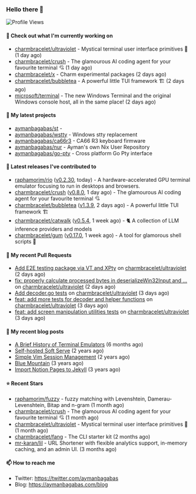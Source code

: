 ### Hello there 👋

![Profile Views](https://komarev.com/ghpvc/?username=aymanbagabas&label=PROFILE+VIEWS)

#### 👷 Check out what I'm currently working on

- [charmbracelet/ultraviolet](https://github.com/charmbracelet/ultraviolet) - Mystical terminal user interface primitives 🌈 (1 day ago)
- [charmbracelet/crush](https://github.com/charmbracelet/crush) - The glamourous AI coding agent for your favourite terminal 💘 (1 day ago)
- [charmbracelet/x](https://github.com/charmbracelet/x) - Charm experimental packages (2 days ago)
- [charmbracelet/bubbletea](https://github.com/charmbracelet/bubbletea) - A powerful little TUI framework 🏗 (2 days ago)
- [microsoft/terminal](https://github.com/microsoft/terminal) - The new Windows Terminal and the original Windows console host, all in the same place! (2 days ago)

#### 🌱 My latest projects

- [aymanbagabas/st](https://github.com/aymanbagabas/st) - 
- [aymanbagabas/wstty](https://github.com/aymanbagabas/wstty) - Windows stty replacement
- [aymanbagabas/ca66r3](https://github.com/aymanbagabas/ca66r3) - CA66 R3 keyboard firmware
- [aymanbagabas/nur](https://github.com/aymanbagabas/nur) - Ayman&#39;s own Nix User Repository
- [aymanbagabas/go-pty](https://github.com/aymanbagabas/go-pty) - Cross platform Go Pty interface

#### 🔭 Latest releases I've contributed to

- [raphamorim/rio](https://github.com/raphamorim/rio) ([v0.2.30](https://github.com/raphamorim/rio/releases/tag/v0.2.30), today) - A hardware-accelerated GPU terminal emulator focusing to run in desktops and browsers.
- [charmbracelet/crush](https://github.com/charmbracelet/crush) ([v0.8.0](https://github.com/charmbracelet/crush/releases/tag/v0.8.0), 1 day ago) - The glamourous AI coding agent for your favourite terminal 💘
- [charmbracelet/bubbletea](https://github.com/charmbracelet/bubbletea) ([v1.3.9](https://github.com/charmbracelet/bubbletea/releases/tag/v1.3.9), 2 days ago) - A powerful little TUI framework 🏗
- [charmbracelet/catwalk](https://github.com/charmbracelet/catwalk) ([v0.5.4](https://github.com/charmbracelet/catwalk/releases/tag/v0.5.4), 1 week ago) - 🐈 A collection of LLM inference providers and models 
- [charmbracelet/gum](https://github.com/charmbracelet/gum) ([v0.17.0](https://github.com/charmbracelet/gum/releases/tag/v0.17.0), 1 week ago) - A tool for glamorous shell scripts 🎀

#### 🔨 My recent Pull Requests

- [Add E2E testing package via VT and XPty](https://github.com/charmbracelet/ultraviolet/pull/46) on [charmbracelet/ultraviolet](https://github.com/charmbracelet/ultraviolet) (2 days ago)
- [fix: properly calculate processed bytes in deserializeWin32Input and …](https://github.com/charmbracelet/ultraviolet/pull/45) on [charmbracelet/ultraviolet](https://github.com/charmbracelet/ultraviolet) (2 days ago)
- [Add decoder.go tests](https://github.com/charmbracelet/ultraviolet/pull/44) on [charmbracelet/ultraviolet](https://github.com/charmbracelet/ultraviolet) (3 days ago)
- [feat: add more tests for decoder and helper functions](https://github.com/charmbracelet/ultraviolet/pull/43) on [charmbracelet/ultraviolet](https://github.com/charmbracelet/ultraviolet) (3 days ago)
- [feat: add screen manipulation utilities tests](https://github.com/charmbracelet/ultraviolet/pull/42) on [charmbracelet/ultraviolet](https://github.com/charmbracelet/ultraviolet) (3 days ago)

#### 📜 My recent blog posts

- [A Brief History of Terminal Emulators](https://aymanbagabas.com/blog/2025/03/11/a-brief-history-of-terminal-emulators.html) (6 months ago)
- [Self-hosted Soft Serve](https://aymanbagabas.com/blog/2023/04/28/self-hosted-soft-serve.html) (2 years ago)
- [Simple Vim Session Management](https://aymanbagabas.com/blog/2023/04/13/simple-vim-session-management.html) (2 years ago)
- [Blue Mountain](https://aymanbagabas.com/blog/2022/06/02/blue-mountain.html) (3 years ago)
- [Import Notion Pages to Jekyll](https://aymanbagabas.com/blog/2022/03/29/import-notion-pages-to-jekyll.html) (3 years ago)

#### ⭐ Recent Stars

- [raphamorim/fuzzy](https://github.com/raphamorim/fuzzy) - fuzzy matching with Levenshtein, Damerau-Levenshtein, Bitap and n-gram (1 month ago)
- [charmbracelet/crush](https://github.com/charmbracelet/crush) - The glamourous AI coding agent for your favourite terminal 💘 (1 month ago)
- [charmbracelet/ultraviolet](https://github.com/charmbracelet/ultraviolet) - Mystical terminal user interface primitives 🌈 (1 month ago)
- [charmbracelet/fang](https://github.com/charmbracelet/fang) - The CLI starter kit (2 months ago)
- [mr-karan/lil](https://github.com/mr-karan/lil) - URL Shortener with flexible analytics support, in-memory caching, and an admin UI. (3 months ago)

#### 📫 How to reach me

- Twitter: https://twitter.com/aymanbagabas
- Blog: https://aymanbagabas.com/blog
